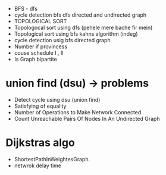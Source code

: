 - BFS - dfs
- cycle detection bfs dfs directed and undirected graph
- TOPOLOGICAL SORT
- Topologocal sort using dfs (pehele mere bache fir mein)
- Topological sort using bfs kahns algorithm (indeg)
- cycle detection usig bfs directed graph
- Number if provincess
- couse schedule I , II
- Is Graph bipartite

# union find (dsu) -> problems
- Detect cycle using dsu (union find)
- Satisfying of equality
- Number of Operations to Make Network Connected
- Count Unreachable Pairs Of Nodes In An Undirected Graph

# Dijkstras algo
- ShortestPathInWeightesGraph.
- netwrok delay time